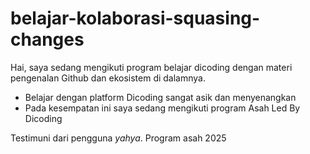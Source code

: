 # belajar-kolaborasi-squasing-changes
Hai, saya sedang mengikuti program belajar dicoding dengan materi pengenalan Github dan ekosistem di dalamnya. <br>
 - Belajar dengan platform Dicoding sangat asik dan menyenangkan <br>
 - Pada kesempatan ini saya sedang mengikuti program Asah Led By Dicoding <br>

Testimuni dari pengguna *yahya*.
Program asah 2025


